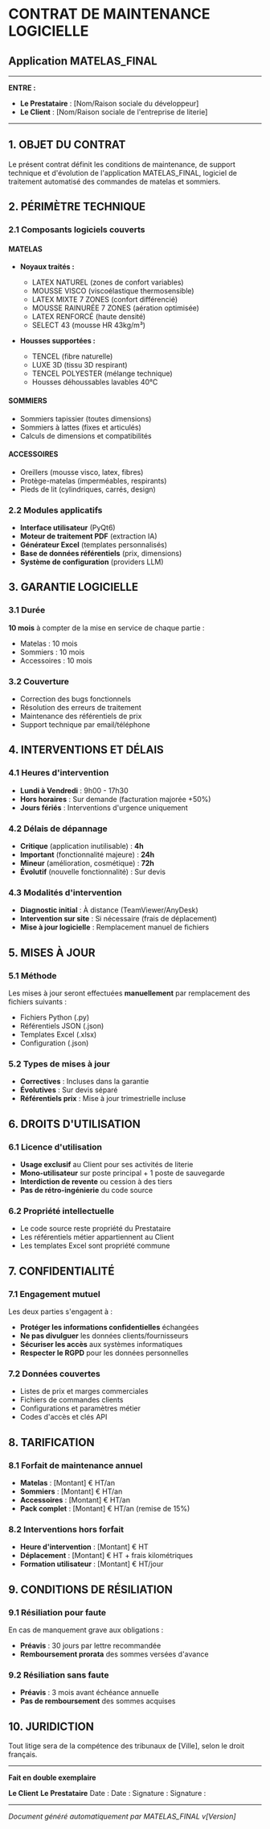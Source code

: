 # CONTRAT DE MAINTENANCE LOGICIELLE
## Application MATELAS_FINAL

---

**ENTRE :**
- **Le Prestataire** : [Nom/Raison sociale du développeur]
- **Le Client** : [Nom/Raison sociale de l'entreprise de literie]

---

## 1. OBJET DU CONTRAT

Le présent contrat définit les conditions de maintenance, de support technique et d'évolution de l'application MATELAS_FINAL, logiciel de traitement automatisé des commandes de matelas et sommiers.

## 2. PÉRIMÈTRE TECHNIQUE

### 2.1 Composants logiciels couverts

#### **MATELAS**
- **Noyaux traités :**
  - LATEX NATUREL (zones de confort variables)
  - MOUSSE VISCO (viscoélastique thermosensible)
  - LATEX MIXTE 7 ZONES (confort différencié)
  - MOUSSE RAINURÉE 7 ZONES (aération optimisée)
  - LATEX RENFORCÉ (haute densité)
  - SELECT 43 (mousse HR 43kg/m³)

- **Housses supportées :**
  - TENCEL (fibre naturelle)
  - LUXE 3D (tissu 3D respirant)
  - TENCEL POLYESTER (mélange technique)
  - Housses déhoussables lavables 40°C

#### **SOMMIERS**
- Sommiers tapissier (toutes dimensions)
- Sommiers à lattes (fixes et articulés)
- Calculs de dimensions et compatibilités

#### **ACCESSOIRES**
- Oreillers (mousse visco, latex, fibres)
- Protège-matelas (imperméables, respirants)
- Pieds de lit (cylindriques, carrés, design)

### 2.2 Modules applicatifs
- **Interface utilisateur** (PyQt6)
- **Moteur de traitement PDF** (extraction IA)
- **Générateur Excel** (templates personnalisés)
- **Base de données référentiels** (prix, dimensions)
- **Système de configuration** (providers LLM)

## 3. GARANTIE LOGICIELLE

### 3.1 Durée
**10 mois** à compter de la mise en service de chaque partie :
- Matelas : 10 mois
- Sommiers : 10 mois  
- Accessoires : 10 mois

### 3.2 Couverture
- Correction des bugs fonctionnels
- Résolution des erreurs de traitement
- Maintenance des référentiels de prix
- Support technique par email/téléphone

## 4. INTERVENTIONS ET DÉLAIS

### 4.1 Heures d'intervention
- **Lundi à Vendredi** : 9h00 - 17h30
- **Hors horaires** : Sur demande (facturation majorée +50%)
- **Jours fériés** : Interventions d'urgence uniquement

### 4.2 Délais de dépannage
- **Critique** (application inutilisable) : **4h**
- **Important** (fonctionnalité majeure) : **24h**
- **Mineur** (amélioration, cosmétique) : **72h**
- **Évolutif** (nouvelle fonctionnalité) : Sur devis

### 4.3 Modalités d'intervention
- **Diagnostic initial** : À distance (TeamViewer/AnyDesk)
- **Intervention sur site** : Si nécessaire (frais de déplacement)
- **Mise à jour logicielle** : Remplacement manuel de fichiers

## 5. MISES À JOUR

### 5.1 Méthode
Les mises à jour seront effectuées **manuellement** par remplacement des fichiers suivants :
- Fichiers Python (.py)
- Référentiels JSON (.json)
- Templates Excel (.xlsx)
- Configuration (.json)

### 5.2 Types de mises à jour
- **Correctives** : Incluses dans la garantie
- **Évolutives** : Sur devis séparé
- **Référentiels prix** : Mise à jour trimestrielle incluse

## 6. DROITS D'UTILISATION

### 6.1 Licence d'utilisation
- **Usage exclusif** au Client pour ses activités de literie
- **Mono-utilisateur** sur poste principal + 1 poste de sauvegarde
- **Interdiction de revente** ou cession à des tiers
- **Pas de rétro-ingénierie** du code source

### 6.2 Propriété intellectuelle
- Le code source reste propriété du Prestataire
- Les référentiels métier appartiennent au Client
- Les templates Excel sont propriété commune

## 7. CONFIDENTIALITÉ

### 7.1 Engagement mutuel
Les deux parties s'engagent à :
- **Protéger les informations confidentielles** échangées
- **Ne pas divulguer** les données clients/fournisseurs
- **Sécuriser les accès** aux systèmes informatiques
- **Respecter le RGPD** pour les données personnelles

### 7.2 Données couvertes
- Listes de prix et marges commerciales
- Fichiers de commandes clients
- Configurations et paramètres métier
- Codes d'accès et clés API

## 8. TARIFICATION

### 8.1 Forfait de maintenance annuel
- **Matelas** : [Montant] € HT/an
- **Sommiers** : [Montant] € HT/an  
- **Accessoires** : [Montant] € HT/an
- **Pack complet** : [Montant] € HT/an (remise de 15%)

### 8.2 Interventions hors forfait
- **Heure d'intervention** : [Montant] € HT
- **Déplacement** : [Montant] € HT + frais kilométriques
- **Formation utilisateur** : [Montant] € HT/jour

## 9. CONDITIONS DE RÉSILIATION

### 9.1 Résiliation pour faute
En cas de manquement grave aux obligations :
- **Préavis** : 30 jours par lettre recommandée
- **Remboursement prorata** des sommes versées d'avance

### 9.2 Résiliation sans faute  
- **Préavis** : 3 mois avant échéance annuelle
- **Pas de remboursement** des sommes acquises

## 10. JURIDICTION

Tout litige sera de la compétence des tribunaux de [Ville], selon le droit français.

---

**Fait en double exemplaire**

**Le Client**                     **Le Prestataire**
Date :                           Date :
Signature :                      Signature :

---

*Document généré automatiquement par MATELAS_FINAL v[Version]*